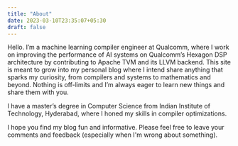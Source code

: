 ```yaml
---
title: "About"
date: 2023-03-10T23:35:07+05:30
draft: false
---
```


Hello. I’m a machine learning compiler engineer at Qualcomm, where I work on improving the performance of AI systems on Qualcomm’s Hexagon DSP architecture by contributing to Apache TVM and its LLVM backend. This site is meant to grow into my personal blog where I intend share anything that sparks my curiosity, from compilers and systems to mathematics and beyond. Nothing is off-limits and I’m always eager to learn new things and share them with you.

I have a master’s degree in Computer Science from Indian Institute of Technology, Hyderabad, where I honed my skills in compiler optimizations.

I hope you find my blog fun and informative. Please feel free to leave your comments and feedback (especially when I'm wrong about something).
